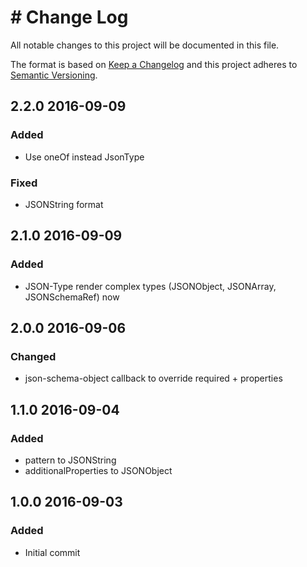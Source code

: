 # # Change Log
All notable changes to this project will be documented in this file.

The format is based on [Keep a Changelog](http://keepachangelog.com/)
and this project adheres to [Semantic Versioning](http://semver.org/).

## 2.2.0 2016-09-09

### Added
- Use oneOf instead JsonType

### Fixed
- JSONString format

## 2.1.0 2016-09-09

### Added
- JSON-Type render complex types (JSONObject, JSONArray, JSONSchemaRef) now

## 2.0.0 2016-09-06

### Changed
- json-schema-object callback to override required + properties

## 1.1.0 2016-09-04

### Added
- pattern to JSONString
- additionalProperties to JSONObject

## 1.0.0 2016-09-03

### Added
- Initial commit

